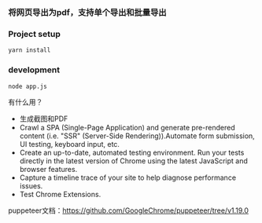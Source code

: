 ### 将网页导出为pdf，支持单个导出和批量导出

### Project setup
```
yarn install
```

### development
```
node app.js
```


有什么用？
* 生成截图和PDF
* Crawl a SPA (Single-Page Application) and generate pre-rendered content (i.e. "SSR" (Server-Side Rendering)).Automate form submission, UI testing, keyboard input, etc.
* Create an up-to-date, automated testing environment. Run your tests directly in the latest version of Chrome using the latest JavaScript and browser features.
* Capture a timeline trace of your site to help diagnose performance issues.
* Test Chrome Extensions.

puppeteer文档：https://github.com/GoogleChrome/puppeteer/tree/v1.19.0


